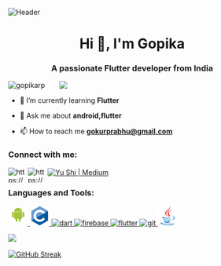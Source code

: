 ![Header](https://github.com/gopikarp/gopikarp/assets/100861026/d306b4f3-6312-449b-8179-fc5af1556163)


<h1 align="center">Hi 👋, I'm Gopika</h1>
<h3 align="center">A passionate Flutter developer from India</h3>

<img align="right" width="400"  src="https://64.media.tumblr.com/54805606e41234da265775f4ee8631ef/41d4a35f37c5abf1-f6/s1280x1920/c86995ddee2840dabfff99995367a58ed1382687.gif">

<p align="left"> <img src="https://komarev.com/ghpvc/?username=gopikarp&label=Profile%20views&color=0e75b6&style=flat" alt="gopikarp" /> </p>

- 🌱 I’m currently learning **Flutter**

- 💬 Ask me about **android,flutter**

- 📫 How to reach me **gokurprabhu@gmail.com**

<h3 align="left">Connect with me:</h3>

<p align="left">
<a href="https://www.linkedin.com/in/gopika-r-46041324a" target="blank"><img align="left" src="https://raw.githubusercontent.com/rahuldkjain/github-profile-readme-generator/master/src/images/icons/Social/linked-in-alt.svg" alt="https://www.linkedin.com/in/gopika-r-46041324a" height="30" width="40" /></a>

<a href="https://www.instagram.com/invites/contact/?i=1p4b6hevs44de&utm_content=39a85rj" target="blank"><img align="left" src="https://raw.githubusercontent.com/rahuldkjain/github-profile-readme-generator/master/src/images/icons/Social/instagram.svg" alt="https://www.instagram.com/invites/contact/?i=1p4b6hevs44de&utm_content=39a85rj" height="30" width="40" /></a>
  <a href="https://medium.com/@gopikaprabhu020"><img align="center" src="https://raw.githubusercontent.com/yushi1007/yushi1007/main/images/medium.svg" alt="Yu Shi | Medium" width="21px"/></a>

</p>

<h3 align="left">Languages and Tools:</h3>
<p align="left"> <a href="https://developer.android.com" target="_blank" rel="noreferrer"> <img src="https://raw.githubusercontent.com/devicons/devicon/master/icons/android/android-original-wordmark.svg" alt="android" width="40" height="40"/> </a> <a href="https://www.cprogramming.com/" target="_blank" rel="noreferrer"> <img src="https://raw.githubusercontent.com/devicons/devicon/master/icons/c/c-original.svg" alt="c" width="40" height="40"/> </a> <a href="https://dart.dev" target="_blank" rel="noreferrer"> <img src="https://www.vectorlogo.zone/logos/dartlang/dartlang-icon.svg" alt="dart" width="40" height="40"/> </a> <a href="https://firebase.google.com/" target="_blank" rel="noreferrer"> <img src="https://www.vectorlogo.zone/logos/firebase/firebase-icon.svg" alt="firebase" width="40" height="40"/> </a> <a href="https://flutter.dev" target="_blank" rel="noreferrer"> <img src="https://www.vectorlogo.zone/logos/flutterio/flutterio-icon.svg" alt="flutter" width="40" height="40"/> </a> <a href="https://git-scm.com/" target="_blank" rel="noreferrer"> <img src="https://www.vectorlogo.zone/logos/git-scm/git-scm-icon.svg" alt="git" width="40" height="40"/> </a> <a href="https://www.java.com" target="_blank" rel="noreferrer"> <img src="https://raw.githubusercontent.com/devicons/devicon/master/icons/java/java-original.svg" alt="java" width="40" height="40"/> </a> </p>
<p>
 <img class="img" src="https://github-readme-stats.vercel.app/api/top-langs/?username=gopikarp&theme=radical&layout=compact" />
</p>

[![GitHub Streak](http://github-readme-streak-stats.herokuapp.com?user=gopikarp&theme=radical&mode=weekly)](https://git.io/streak-stats)



<!--
<img align="right" width="400" src="https://i.pinimg.com/originals/9c/fb/09/9cfb09f0c029e1f8c938208a7e278d76.gif">

<p><img align="center" src="https://github-readme-streak-stats.herokuapp.com/?user=gopikarp&" alt="gopikarp" /></p>

<p><img align="center" src="https://github-readme-stats.vercel.app/api/top-langs?username=gopikarp&show_icons=true&locale=en&layout=compact" alt="gopikarp" /></p>

**gopikarp/gopikarp** is a ✨ _special_ ✨ repository because its `README.md` (this file) appears on your GitHub profile.

Here are some ideas to get you started:

- 🔭 I’m currently working on ...
- 🌱 I’m currently learning ...
- 👯 I’m looking to collaborate on ...
- 🤔 I’m looking for help with ...
- 💬 Ask me about ...
- 📫 How to reach me: ...
- 😄 Pronouns: ...
- ⚡ Fun fact: ...
-->
